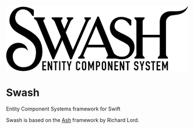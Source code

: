 ![Swash](images/swash.png)

# Swash
Entity Component Systems framework for Swift

Swash is based on the [Ash]([https://github.com/](https://github.com/richardlord/Ash)https://github.com/richardlord/Ash) framework by Richard Lord. 
